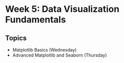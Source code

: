 # Week 5: Data Visualization Fundamentals

## Topics
- Matplotlib Basics (Wednesday)
- Advanced Matplotlib and Seaborn (Thursday)